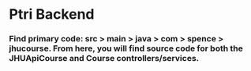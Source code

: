 # Ptri Backend

### Find primary code: src > main > java > com > spence > jhucourse. From here, you will find source code for both the JHUApiCourse and Course controllers/services.

